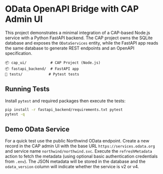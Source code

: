 # OData OpenAPI Bridge with CAP Admin UI

This project demonstrates a minimal integration of a CAP-based Node.js service
with a Python FastAPI backend. The CAP project owns the SQLite database and
exposes the `ODataServices` entity, while the FastAPI app reads the same
database to generate REST endpoints and an OpenAPI specification.

```
📦 cap_ui/           # CAP Project (Node.js)
📦 fastapi_backend/  # FastAPI app
📂 tests/            # Pytest tests
```

## Running Tests

Install `pytest` and required packages then execute the tests:

```bash
pip install -r fastapi_backend/requirements.txt pytest
pytest -q
```

## Demo OData Service

For a quick test use the public Northwind OData endpoint. Create a new record in
the CAP admin UI with the base URL `https://services.odata.org` and service name
`northwind/northwind.svc`. Execute the `refreshMetadata` action to fetch the
metadata (using optional basic authentication credentials from `.env`). The JSON
metadata will be stored in the database and the `odata_version` column will
indicate whether the service is v2 or v4.
